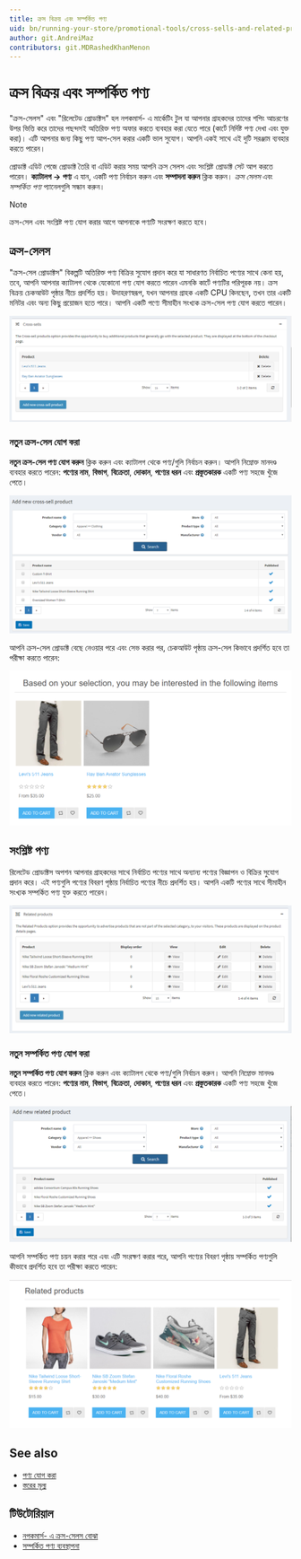 ```yaml
---
title: ক্রস বিক্রয় এবং সম্পর্কিত পণ্য
uid: bn/running-your-store/promotional-tools/cross-sells-and-related-products
author: git.AndreiMaz
contributors: git.MDRashedKhanMenon
---
```


# ক্রস বিক্রয় এবং সম্পর্কিত পণ্য

"ক্রস-সেলস" এবং "রিলেটেড প্রোডাক্টস" হল নপকমার্স- এ মার্কেটিং টুল যা আপনার গ্রাহকদের তাদের শপিং আচরণের উপর ভিত্তি করে তাদের পছন্দসই অতিরিক্ত পণ্য অফার করতে ব্যবহার করা যেতে পারে (কার্টে নির্দিষ্ট পণ্য দেখা এবং যুক্ত করা)। এটি আপনার জন্য কিছু পণ্য আপ-সেল করার একটি ভাল সুযোগ। আপনি একই সাথে এই দুটি সরঞ্জাম ব্যবহার করতে পারেন।

প্রোডাক্ট এডিট পেজে প্রোডাক্ট তৈরি বা এডিট করার সময় আপনি ক্রস সেলস এবং সংশ্লিষ্ট প্রোডাক্ট সেট আপ করতে পারেন। **ক্যাটালগ → পণ্য** এ যান, একটি পণ্য নির্বাচন করুন এবং **সম্পাদনা করুন** ক্লিক করুন। *ক্রস সেলস* এবং *সম্পর্কিত পণ্য* প্যানেলগুলি সন্ধান করুন।

> [!NOTE]
>
> ক্রস-সেল এবং সংশ্লিষ্ট পণ্য যোগ করার আগে আপনাকে পণ্যটি সংরক্ষণ করতে হবে।

## ক্রস-সেলস

"ক্রস-সেল প্রোডাক্টস" বিকল্পটি অতিরিক্ত পণ্য বিক্রির সুযোগ প্রদান করে যা সাধারণত নির্বাচিত পণ্যের সাথে কেনা হয়, তবে, আপনি আপনার ক্যাটালগ থেকে যেকোনো পণ্য যোগ করতে পারেন এমনকি কার্টে পণ্যটির পরিপূরক নয়। ক্রস বিক্রয় চেকআউট পৃষ্ঠার নীচে প্রদর্শিত হয়। উদাহরণস্বরূপ, যখন আপনার গ্রাহক একটি CPU কিনছেন, তখন তার একটি মনিটর এবং অন্য কিছু প্রয়োজন হতে পারে। আপনি একটি পণ্যে সীমাহীন সংখ্যক ক্রস-সেল পণ্য যোগ করতে পারেন।

![ক্রস-সেলস](_static/cross-sells-and-related-products/Cross-sells.png)

### নতুন ক্রস-সেল যোগ করা

**নতুন ক্রস-সেল পণ্য যোগ করুন** ক্লিক করুন এবং ক্যাটালগ থেকে পণ্য/গুলি নির্বাচন করুন। আপনি নিম্নোক্ত মানদণ্ড ব্যবহার করতে পারেন: **পণ্যের নাম**, **বিভাগ**, **বিক্রেতা**, **দোকান**, **পণ্যের ধরন** এবং **প্রস্তুতকারক** একটি পণ্য সহজে খুঁজে পেতে।

![নতুন ক্রস-সেল যোগ করা](_static/cross-sells-and-related-products/add-new-cross-sells.png)

আপনি ক্রস-সেল প্রোডাক্ট বেছে নেওয়ার পরে এবং সেভ করার পর, চেকআউট পৃষ্ঠায় ক্রস-সেল কিভাবে প্রদর্শিত হবে তা পরীক্ষা করতে পারেন:

![চেকআউট পৃষ্ঠায় ক্রস-সেলস](_static/cross-sells-and-related-products/Cross-sells_on_checkout.png)

## সংশ্লিষ্ট পণ্য

রিলেটেড প্রোডাক্টস অপশন আপনার গ্রাহকদের সাথে নির্বাচিত পণ্যের সাথে অন্যান্য পণ্যের বিজ্ঞাপন ও বিক্রির সুযোগ প্রদান করে। এই পণ্যগুলি পণ্যের বিবরণ পৃষ্ঠায় নির্বাচিত পণ্যের নীচে প্রদর্শিত হয়। আপনি একটি পণ্যের সাথে সীমাহীন সংখ্যক সম্পর্কিত পণ্য যুক্ত করতে পারেন।

![সংশ্লিষ্ট পণ্য](_static/cross-sells-and-related-products/Related.png)

### নতুন সম্পর্কিত পণ্য যোগ করা

**নতুন সম্পর্কিত পণ্য যোগ করুন** ক্লিক করুন এবং ক্যাটালগ থেকে পণ্য/গুলি নির্বাচন করুন। আপনি নিম্নোক্ত মানদণ্ড ব্যবহার করতে পারেন: **পণ্যের নাম**, **বিভাগ**, **বিক্রেতা**, **দোকান**, **পণ্যের ধরন** এবং **প্রস্তুতকারক** একটি পণ্য সহজে খুঁজে পেতে।

![নতুন সম্পর্কিত পণ্য যোগ করা](_static/cross-sells-and-related-products/adiing-new-related.png)

আপনি সম্পর্কিত পণ্য চয়ন করার পরে এবং এটি সংরক্ষণ করার পরে, আপনি পণ্যের বিবরণ পৃষ্ঠায় সম্পর্কিত পণ্যগুলি কীভাবে প্রদর্শিত হবে তা পরীক্ষা করতে পারেন:

![পণ্যের বিবরণ পৃষ্ঠায় সম্পর্কিত পণ্য](_static/cross-sells-and-related-products/rel-product-on-the-prod-det-page.png)

## See also

- [পণ্য যোগ করা](xref:bn/running-your-store/catalog/products/add-products)
- [স্তরের মূল্য](xref:bn/running-your-store/promotional-tools/tier-prices)

## টিউটোরিয়াল

- [নপকমার্স- এ ক্রস-সেলস বোঝা](https://www.youtube.com/watch?v=J_6OlVarIFc)
- [সম্পর্কিত পণ্য ব্যবস্থাপনা](https://www.youtube.com/watch?v=FGuozvhyqYE&t=6s)
